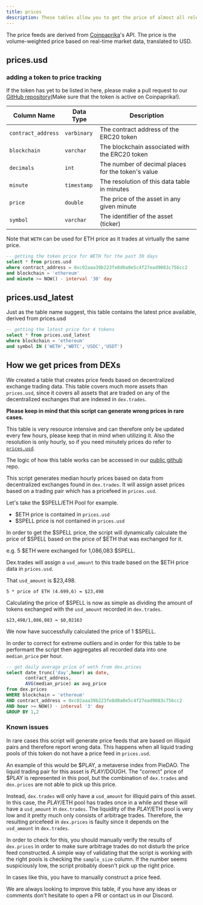 ```yaml
---
title: prices
description: These tables allow you to get the price of almost all relevant erc20 tokens.
---
```

The price feeds are derived from [Coinpaprika](https://coinpaprika.com/)'s API. The price is the volume-weighted price based on real-time market data, translated to USD.


## prices.usd

### adding a token to price tracking

If the token has yet to be listed in here, please make a pull request to our [GitHub repository](https://github.com/duneanalytics/spellbook/blob/main/models/prices/prices_tokens.sql)(Make sure that the token is active on Coinpaprika!).

| Column Name       | Data Type     | Description                                                 |
|-------------------|---------------|-------------------------------------------------------------|
| `contract_address`| `varbinary`   | The contract address of the ERC20 token                     |
| `blockchain`      | `varchar`     | The blockchain associated with the ERC20 token              |
| `decimals`        | `int`         | The number of decimal places for the token's value          |
| `minute`          | `timestamp`   | The resolution of this data table in minutes                |
| `price`           | `double`      | The price of the asset in any given minute                  |
| `symbol`          | `varchar`     | The identifier of the asset (ticker)                        |


Note that `WETH` can be used for ETH price as it trades at virtually the same price.

```sql
-- getting the token price for WETH for the past 30 days
select * from prices.usd
where contract_address = 0xc02aaa39b223fe8d0a0e5c4f27ead9083c756cc2
and blockchain = 'ethereum'
and minute >= NOW() - interval '30' day
```

## prices.usd_latest

Just as the table name suggest, this table contains the latest price available, derived from prices.usd

```sql
-- getting the latest price for 4 tokens 
select * from prices.usd_latest
where blockchain = 'ethereum'
and symbol IN ('WETH','WBTC','USDC','USDT')
```

## How we get prices from DEXs

We created a table that creates price feeds based on decentralized exchange trading data. This table covers much more assets than `prices.usd`, since it covers all assets that are traded on any  of the decentralized exchanges that are indexed in `dex.trades`.

**Please keep in mind that this script can generate wrong prices in rare cases.**

This table is very resource intensive and can therefore only be updated every few hours, please keep that in mind when utilizing it. Also the resolution is only hourly, so if you need minutely prices do refer to [`prices.usd`](prices.md).

The logic of how this table works can be accessed in our [public github](https://github.com/duneanalytics/spellbook/blob/main/models/dex/dex_prices.sql) repo.

This script generates median hourly prices based on data from decentralized exchanges found in `dex.trades`. It will assign asset prices based on a trading pair which has a pricefeed in `prices.usd`.

Let's take the $SPELL/ETH Pool for example.

* $ETH price is contained in `prices.usd`
* $SPELL price is not contained in `prices.usd`

In order to get the $SPELL price, the script will dynamically calculate the price of $SPELL based on the price of $ETH that was exchanged for it.

e.g. 5 $ETH were exchanged for 1,086,083 $SPELL.

Dex.trades will assign a `usd_amount` to this trade based on the $ETH price data in `prices.usd`.

That `usd_amount` is $23,498.

`5 * price of ETH (4.699,6) = $23,498`

Calculating the price of $SPELL is now as simple as dividing the amount of tokens exchanged with the `usd_amount` recorded in `dex.trades`.

`$23,498/1,086,083 ≈ $0,02163`

We now have successfully calculated the price of 1 $SPELL.

In order to correct for extreme outliers and in order for this table to be performant the script then aggregates all recorded data into one `median_price` per hour.

```sql
-- get daily average price of weth from dex.prices
select date_trunc('day',hour) as date,
       contract_address,
       AVG(median_price) as avg_price
from dex.prices
WHERE blockchain = 'ethereum'
AND contract_address = 0xc02aaa39b223fe8d0a0e5c4f27ead9083c756cc2
AND hour >= NOW() - interval '3' day
GROUP BY 1,2
```

### Known issues

In rare cases this script will generate price feeds that are based on illiquid pairs and therefore report wrong data. This happens when all liquid trading pools of this token do not have a price feed in `prices.usd`.

An example of this would be $PLAY, a metaverse index from PieDAO. The liquid trading pair for this asset is $PLAY/$DOUGH. The "correct" price of $PLAY is represented in this pool, but the combination of `dex.trades` and `dex.prices` are not able to pick up this price.

Instead, `dex.trades` will only have a `usd_amount` for illiquid pairs of this asset. In this case, the $PLAY/$ETH pool has trades once in a while and these will have a `usd_amount` in `dex.trades`. The liquidity of the $PLAY/$ETH pool is very low and it pretty much only consists of arbitrage trades. Therefore, the resulting pricefeed in `dex.prices` is faulty since it depends on the `usd_amount` in `dex.trades`.

In order to check for this, you should manually verify the results of `dex.prices` in order to make sure arbitrage trades do not disturb the price feed constructed. A simple way of validating that the script is working with the right pools is checking the `sample_size` column. If the number seems suspiciously low, the script probably doesn't pick up the right price.

In cases like this, you have to manually construct a price feed.

We are always looking to improve this table, if you have any ideas or comments don't hesitate to open a PR or contact us in our Discord.



